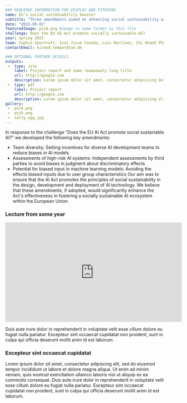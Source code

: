 ```yaml
---
### REQUIRED INFORMATION FOR DISPLAY AND FITERING
name: EU’s social sustAInability booster
subtitle: "Three amendments aimed at enhancing social sustainability within the AI Act that will be proposed to the European Parliament"
date: "2015-05-01"
featuredImage: pic6.png #image in same folder as this file
challenge: Does the EU AI Act promote socially sustainable AI?
year: Spring 2023
team: Sophia Spornraft, Isai Jisue Canedo, Luis Martinez, Chi Khanh Phan
contactEmail: eirmod.tempor@tum.de

### OPTIONAL FURTHER DETAILS
outputs:
 -  type: site
    label: Project report and some reaaaaaaly long title
    url: http://google.com
    description: Lorem ipsum dolor sit amet, consectetur adipiscing Dolor sit Amet, Consetetur sadipscing, Elitr Sed, Diam Nonumy, Eirmod Tempor elit
 -  type: pdf
    label: Project report
    url: http://google.com
    description: Lorem ipsum dolor sit amet, consectetur adipiscing elit
gallery:
 -  pic6.png
 -  pic6.png
 -  salty_egg.jpg
---
```


In response to the challenge "Does the EU AI Act promote social sustainable AI?" we developed
the following key amendments:
- Team diversity: Setting incentives for diverse AI development teams to reduce biases in AI models
- Assessments of high-risk AI systems: Independent assessments by third parties to avoid biases in judgment about discriminatory effects
- Potential for biased input in machine learning models: Avoiding the effects biased inputs due to user group characteristics
Our aim was to ensure that the AI Act promotes the principles of social sustainability in the
design, development and deployment of AI technology. We believe that these amendments, if
adopted, would significantly enhance the Act's effectiveness in fostering a socially sustainable
AI ecosystem within the European Union.

### Lecture from some year 

<iframe width="560" height="315" src="https://www.youtube-nocookie.com/embed/kjThZ6tSHdc" title="YouTube video player" frameborder="0" allow="accelerometer; autoplay; clipboard-write; encrypted-media; gyroscope; picture-in-picture; web-share" allowfullscreen></iframe>

Duis aute irure dolor in reprehenderit in voluptate velit esse cillum dolore eu fugiat nulla pariatur. Excepteur sint occaecat cupidatat non proident, sunt in culpa qui officia deserunt mollit anim id est laborum.

### Excepteur sint occaecat cupidatat 

Lorem ipsum dolor sit amet, consectetur adipiscing elit, sed do eiusmod tempor incididunt ut labore et dolore magna aliqua. Ut enim ad minim veniam, quis nostrud exercitation ullamco laboris nisi ut aliquip ex ea commodo consequat. Duis aute irure dolor in reprehenderit in voluptate velit esse cillum dolore eu fugiat nulla pariatur. Excepteur sint occaecat cupidatat non proident, sunt in culpa qui officia deserunt mollit anim id est laborum.

